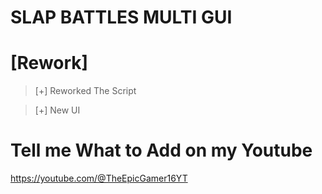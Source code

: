 # **SLAP BATTLES MULTI GUI**
# **[Rework]**

> [+] Reworked The Script

> [+] New UI

# Tell me What to Add on my Youtube

https://youtube.com/@TheEpicGamer16YT
